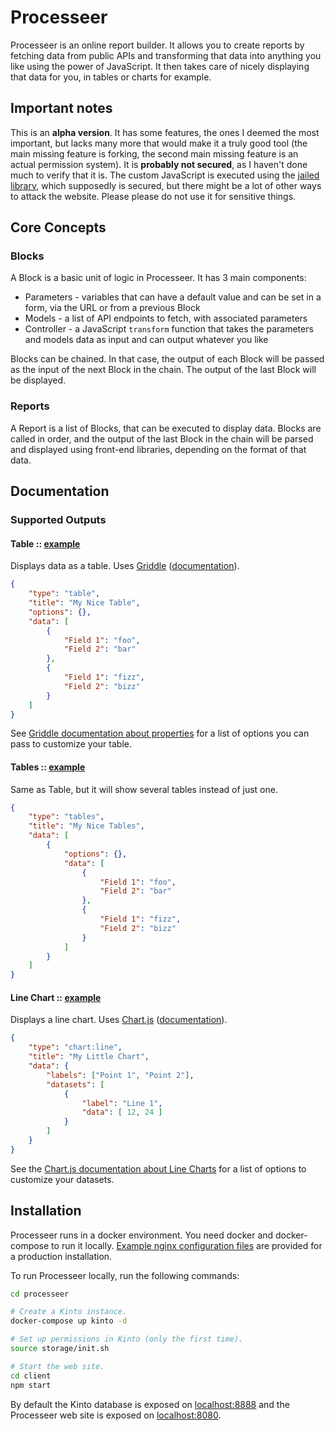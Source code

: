 # Processeer

Processeer is an online report builder. It allows you to create reports by
fetching data from public APIs and transforming that data into anything you
like using the power of JavaScript. It then takes care of nicely displaying
that data for you, in tables or charts for example.

## Important notes

This is an **alpha version**. It has some features, the ones I deemed the
most important, but lacks many more that would make it a truly good tool
(the main missing feature is forking, the second main missing feature is an
actual permission system). It is **probably not secured**, as I haven't done
much to verify that it is. The custom JavaScript is executed using the
[jailed library](https://github.com/asvd/jailed), which supposedly is secured,
but there might be a lot of other ways to attack the website. Please please
do not use it for sensitive things.

## Core Concepts

### Blocks

A Block is a basic unit of logic in Processeer. It has 3 main components:

 - Parameters - variables that can have a default value and can be set in a form, via the URL or from a previous Block
 - Models - a list of API endpoints to fetch, with associated parameters
 - Controller - a JavaScript ``transform`` function that takes the parameters and models data as input and can output whatever you like

Blocks can be chained. In that case, the output of each Block will be passed as
the input of the next Block in the chain. The output of the last Block will be
displayed.

### Reports

A Report is a list of Blocks, that can be executed to display data. Blocks are
called in order, and the output of the last Block in the chain will be parsed
and displayed using front-end libraries, depending on the format of that data.

## Documentation

### Supported Outputs

#### Table :: [example](http://processeer.io/report/bc84673a-0ffb-4f09-a5ad-e2275103c4df)

Displays data as a table. Uses [Griddle](https://griddlegriddle.github.io/Griddle/) ([documentation](https://griddlegriddle.github.io/Griddle/quickstart.html)).

```json
{
    "type": "table",
    "title": "My Nice Table",
    "options": {},
    "data": [
        {
            "Field 1": "foo",
            "Field 2": "bar"
        },
        {
            "Field 1": "fizz",
            "Field 2": "bizz"
        }
    ]
}
```

See [Griddle documentation about properties](https://griddlegriddle.github.io/Griddle/properties.html)
for a list of options you can pass to customize your table.

#### Tables :: [example](http://processeer.io/report/1323f70d-3e33-498c-9689-35eb2a1d592a)

Same as Table, but it will show several tables instead of just one.

```json
{
    "type": "tables",
    "title": "My Nice Tables",
    "data": [
        {
            "options": {},
            "data": [
                {
                    "Field 1": "foo",
                    "Field 2": "bar"
                },
                {
                    "Field 1": "fizz",
                    "Field 2": "bizz"
                }
            ]
        }        
    ]
}
```

#### Line Chart :: [example](http://processeer.io/report/1d1673fa-72e8-45e7-ab38-d250e9dbdab8)

Displays a line chart. Uses [Chart.js](http://www.chartjs.org/) ([documentation](http://www.chartjs.org/docs/)).

```json
{
    "type": "chart:line",
    "title": "My Little Chart",
    "data": {
        "labels": ["Point 1", "Point 2"],
        "datasets": [
            {
                "label": "Line 1",
                "data": [ 12, 24 ]
            }
        ]
    }
}
```

See the [Chart.js documentation about Line Charts](http://www.chartjs.org/docs/#line-chart-dataset-structure)
for a list of options to customize your datasets.

## Installation

Processeer runs in a docker environment. You need docker and docker-compose to run it locally. [Example nginx configuration files](https://github.com/adngdb/processeer/tree/master/storage/conf) are provided for a production installation.

To run Processeer locally, run the following commands:

```bash
cd processeer

# Create a Kinto instance.
docker-compose up kinto -d

# Set up permissions in Kinto (only the first time).
source storage/init.sh

# Start the web site.
cd client
npm start
```

By default the Kinto database is exposed on [localhost:8888](http://localhost:8888/)
and the Processeer web site is exposed on [localhost:8080](http://localhost:8080/).
